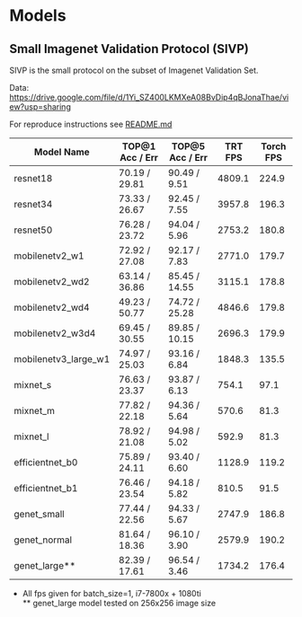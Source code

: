 # Models

## Small Imagenet Validation Protocol (SIVP)
SIVP is the small protocol on the subset of Imagenet Validation Set.

Data: https://drive.google.com/file/d/1Yi_SZ400LKMXeA08BvDip4qBJonaThae/view?usp=sharing

For reproduce instructions see [README.md](../../README.md) 

| Model Name | TOP@1 Acc / Err | TOP@5 Acc / Err  | TRT FPS | Torch FPS |
|---|---|---|---|---|
| resnet18  | 70.19 / 29.81 |  90.49 / 9.51  | 4809.1  | 224.9  |
| resnet34  | 73.33 / 26.67 |  92.45 / 7.55 | 3957.8  | 196.3  |
| resnet50  | 76.28 / 23.72  | 94.04 / 5.96  | 2753.2 | 180.8  |
| mobilenetv2_w1  | 72.92 / 27.08  | 92.17 / 7.83  | 2771.0  | 179.7  |
| mobilenetv2_wd2  | 63.14 / 36.86  | 85.45 / 14.55  | 3115.1  | 178.8  |
| mobilenetv2_wd4  | 49.23 / 50.77  | 74.72 / 25.28  | 4846.6  | 179.8  |
| mobilenetv2_w3d4  | 69.45 / 30.55  | 89.85 / 10.15  | 2696.3  | 179.9  |
| mobilenetv3_large_w1  | 74.97 / 25.03  | 93.16 / 6.84  | 1848.3  | 135.5  |
| mixnet_s  | 76.63 / 23.37  | 93.87 / 6.13  | 754.1  | 97.1  |
| mixnet_m  | 77.82 / 22.18  | 94.36 / 5.64  | 570.6  | 81.3  |
| mixnet_l  | 78.92 / 21.08  | 94.98 / 5.02  | 592.9  | 81.3  |
| efficientnet_b0  | 75.89 / 24.11  | 93.40 / 6.60  | 1128.9  | 119.2  |
| efficientnet_b1  | 76.46 / 23.54  | 94.18 / 5.82  | 810.5  | 91.5  |
| genet_small  | 77.44 / 22.56  | 94.33 / 5.67  | 2747.9  | 186.8  |
| genet_normal  | 81.64 / 18.36  | 96.10 / 3.90  | 2579.9  | 190.2  |
| genet_large**  | 82.39 / 17.61  | 96.54 / 3.46  | 1734.2 | 176.4  |

* All fps given for batch_size=1, i7-7800x + 1080ti<br>
** genet_large model tested on 256x256 image size
